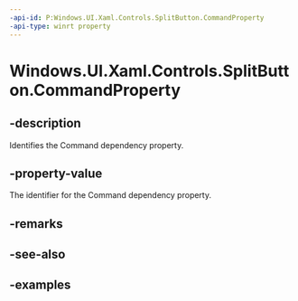 ```yaml
---
-api-id: P:Windows.UI.Xaml.Controls.SplitButton.CommandProperty
-api-type: winrt property
---
```


<!-- Property syntax.
public DependencyProperty CommandProperty { get; }
-->

# Windows.UI.Xaml.Controls.SplitButton.CommandProperty

## -description

Identifies the Command dependency property.

## -property-value

The identifier for the Command dependency property.

## -remarks

## -see-also

## -examples

